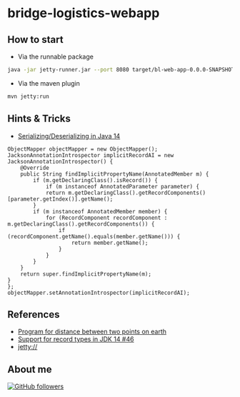 # bridge-logistics-webapp

## How to start

-   Via the runnable package
```bash
java -jar jetty-runner.jar --port 8080 target/bl-web-app-0.0.0-SNAPSHOT.war
```

-   Via the maven plugin
```bash
mvn jetty:run
```

## Hints & Tricks

-  [Serializing/Deserializing in Java 14](https://github.com/FasterXML/jackson-future-ideas/issues/46)

```text
ObjectMapper objectMapper = new ObjectMapper();
JacksonAnnotationIntrospector implicitRecordAI = new JacksonAnnotationIntrospector() {
    @Override
    public String findImplicitPropertyName(AnnotatedMember m) {
        if (m.getDeclaringClass().isRecord()) {
            if (m instanceof AnnotatedParameter parameter) {
            return m.getDeclaringClass().getRecordComponents()[parameter.getIndex()].getName();
        }
        if (m instanceof AnnotatedMember member) {
            for (RecordComponent recordComponent : m.getDeclaringClass().getRecordComponents()) {
                if (recordComponent.getName().equals(member.getName())) {
                    return member.getName();
                }
            }
        }
    }
    return super.findImplicitPropertyName(m);
}
};
objectMapper.setAnnotationIntrospector(implicitRecordAI);
```

## References

-   [Program for distance between two points on earth](https://www.geeksforgeeks.org/program-distance-two-points-earth/)
-   [Support for record types in JDK 14 #46](https://github.com/FasterXML/jackson-future-ideas/issues/46)
-   [jetty://](https://www.eclipse.org/jetty/documentation/current/index.html)

## About me

[![GitHub followers](https://img.shields.io/github/followers/jesperancinha.svg?label=Jesperancinha&style=for-the-badge&logo=github&color=grey "GitHub")](https://github.com/jesperancinha)
